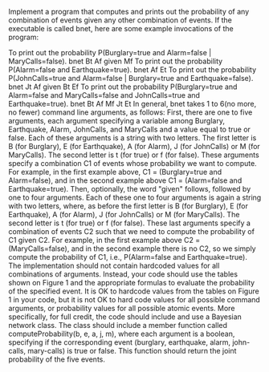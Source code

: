  Implement a program that computes and prints out the probability of any combination of events given any other combination of events. If the executable is called bnet, here are some example invocations of the program:

To print out the probability P(Burglary=true and Alarm=false | MaryCalls=false).
bnet Bt Af given Mf
To print out the probability P(Alarm=false and Earthquake=true).
bnet Af Et
To print out the probability P(JohnCalls=true and Alarm=false | Burglary=true and Earthquake=false).
bnet Jt Af given Bt Ef
To print out the probability P(Burglary=true and Alarm=false and MaryCalls=false and JohnCalls=true and Earthquake=true).
bnet Bt Af Mf Jt Et
In general, bnet takes 1 to 6(no more, no fewer) command line arguments, as follows:
First, there are one to five arguments, each argument specifying a variable among Burglary, Earthquake, Alarm, JohnCalls, and MaryCalls and a value equal to true or false. Each of these arguments is a string with two letters. The first letter is B (for Burglary), E (for Earthquake), A (for Alarm), J (for JohnCalls) or M (for MaryCalls). The second letter is t (for true) or f (for false). These arguments specify a combination C1 of events whose probability we want to compute. For example, in the first example above, C1 = (Burglary=true and Alarm=false), and in the second example above C1 = (Alarm=false and Earthquake=true).
Then, optionally, the word "given" follows, followed by one to four arguments. Each of these one to four arguments is again a string with two letters, where, as before the first letter is B (for Burglary), E (for Earthquake), A (for Alarm), J (for JohnCalls) or M (for MaryCalls). The second letter is t (for true) or f (for false). These last arguments specify a combination of events C2 such that we need to compute the probability of C1 given C2. For example, in the first example above C2 = (MaryCalls=false), and in the second example there is no C2, so we simply compute the probability of C1, i.e., P(Alarm=false and Earthquake=true).
The implementation should not contain hardcoded values for all combinations of arguments. Instead, your code should use the tables shown on Figure 1 and the appropriate formulas to evaluate the probability of the specified event. It is OK to hardcode values from the tables on Figure 1 in your code, but it is not OK to hard code values for all possible command arguments, or probability values for all possible atomic events. More specifically, for full credit, the code should include and use a Bayesian network class. The class should include a member function called computeProbability(b, e, a, j, m), where each argument is a boolean, specifying if the corresponding event (burglary, earthquake, alarm, john-calls, mary-calls) is true or false. This function should return the joint probability of the five events.
